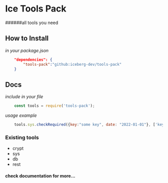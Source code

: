 # Ice Tools Pack
######all tools you need

## How to Install
_in your package.json_
```json
    "dependencies": {
        "tools-pack":"github:iceberg-dev/tools-pack"
    }
```
## Docs
_include in your file_
```javascript
    const tools = require('tools-pack');
```

_usage example_
```javascript
    tools.sys.checkRequired({key:"some key", date: "2022-01-01"}, ['key', 'date'])
```


### Existing tools
* crypt
* sys
* db
* rest

#### check documentation for more...